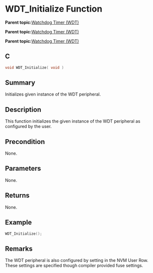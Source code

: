 # WDT\_Initialize Function

**Parent topic:**[Watchdog Timer \(WDT\)](GUID-516654BB-A119-4984-BC8E-A7890E6C958E.md)

**Parent topic:**[Watchdog Timer \(WDT\)](GUID-E3301363-4446-4B9B-B20B-EE813B1232EC.md)

**Parent topic:**[Watchdog Timer \(WDT\)](GUID-FA9631BE-AD37-4EF9-8C69-2BF8C5941388.md)

## C

```c
void WDT_Initialize( void )
```

## Summary

Initializes given instance of the WDT peripheral.

## Description

This function initializes the given instance of the WDT peripheral as configured by the user.

## Precondition

None.

## Parameters

None.

## Returns

None.

## Example

```c
WDT_Initialize();
```

## Remarks

The WDT peripheral is also configured by setting in the NVM User Row. These settings are specified though compiler provided fuse settings.

